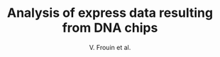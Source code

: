 ---
author: V. Frouin et al.
title: Analysis of express data resulting from DNA chips
journal: Biofutur
year: 2005
type: article
---